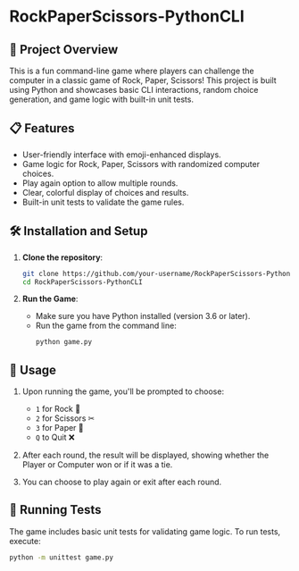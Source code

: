 # RockPaperScissors-PythonCLI

## 🎯 Project Overview

This is a fun command-line game where players can challenge the computer in a classic game of Rock, Paper, Scissors! This project is built using Python and showcases basic CLI interactions, random choice generation, and game logic with built-in unit tests.

## 📋 Features
- User-friendly interface with emoji-enhanced displays.
- Game logic for Rock, Paper, Scissors with randomized computer choices.
- Play again option to allow multiple rounds.
- Clear, colorful display of choices and results.
- Built-in unit tests to validate the game rules.

## 🛠️ Installation and Setup
1. **Clone the repository**:
    ```bash
    git clone https://github.com/your-username/RockPaperScissors-PythonCLI.git
    cd RockPaperScissors-PythonCLI
    ```

2. **Run the Game**:
   - Make sure you have Python installed (version 3.6 or later).
   - Run the game from the command line:
     ```bash
     python game.py
     ```

## 🚀 Usage

1. Upon running the game, you'll be prompted to choose:
   - `1` for Rock 💎
   - `2` for Scissors ✂
   - `3` for Paper 🧻
   - `Q` to Quit ❌

2. After each round, the result will be displayed, showing whether the Player or Computer won or if it was a tie.

3. You can choose to play again or exit after each round.

## 🧪 Running Tests

The game includes basic unit tests for validating game logic. To run tests, execute:
```bash
python -m unittest game.py

